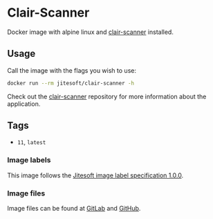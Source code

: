 # Clair-Scanner

Docker image with alpine linux and [clair-scanner](https://github.com/arminc/clair-scanner) installed.  

## Usage

Call the image with the flags you wish to use:

```bash
docker run --rm jitesoft/clair-scanner -h
```

Check out the [clair-scanner](https://github.com/arminc/clair-scanner) repository for more information about the application.

## Tags

* `11`, `latest`

### Image labels

This image follows the [Jitesoft image label specification 1.0.0](https://gitlab.com/snippets/1866155).

### Image files

Image files can be found at [GitLab](https://gitlab.com/jitesoft/dockerfiles/clair-scanner) and [GitHub](https://github.com/jitesoft/docker-clair-scanner).
